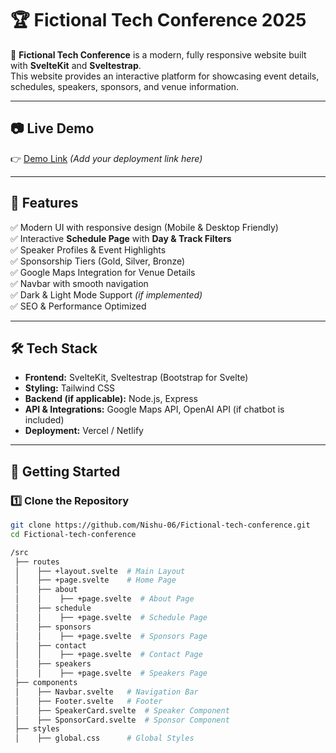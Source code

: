 # 🏆 Fictional Tech Conference 2025

🚀 **Fictional Tech Conference** is a modern, fully responsive website built with **SvelteKit** and **Sveltestrap**.  
This website provides an interactive platform for showcasing event details, schedules, speakers, sponsors, and venue information.

---

## 📷 **Live Demo**
👉 [Demo Link](https://your-deployed-link.vercel.app) _(Add your deployment link here)_

---

## 📌 **Features**
✅ Modern UI with responsive design (Mobile & Desktop Friendly)  
✅ Interactive **Schedule Page** with **Day & Track Filters**  
✅ Speaker Profiles & Event Highlights  
✅ Sponsorship Tiers (Gold, Silver, Bronze)  
✅ Google Maps Integration for Venue Details  
✅ Navbar with smooth navigation  
✅ Dark & Light Mode Support _(if implemented)_  
✅ SEO & Performance Optimized  

---

## 🛠 **Tech Stack**
- **Frontend:** SvelteKit, Sveltestrap (Bootstrap for Svelte)
- **Styling:** Tailwind CSS
- **Backend (if applicable):** Node.js, Express
- **API & Integrations:** Google Maps API, OpenAI API (if chatbot is included)
- **Deployment:** Vercel / Netlify  

---

## 🚀 **Getting Started**
### 1️⃣ **Clone the Repository**
```bash
git clone https://github.com/Nishu-06/Fictional-tech-conference.git
cd Fictional-tech-conference

/src
 ├── routes
 │    ├── +layout.svelte  # Main Layout
 │    ├── +page.svelte    # Home Page
 │    ├── about
 │    │    ├── +page.svelte  # About Page
 │    ├── schedule
 │    │    ├── +page.svelte  # Schedule Page
 │    ├── sponsors
 │    │    ├── +page.svelte  # Sponsors Page
 │    ├── contact
 │    │    ├── +page.svelte  # Contact Page
 │    ├── speakers
 │    │    ├── +page.svelte  # Speakers Page
 ├── components
 │    ├── Navbar.svelte   # Navigation Bar
 │    ├── Footer.svelte   # Footer
 │    ├── SpeakerCard.svelte  # Speaker Component
 │    ├── SponsorCard.svelte  # Sponsor Component
 ├── styles
 │    ├── global.css      # Global Styles



